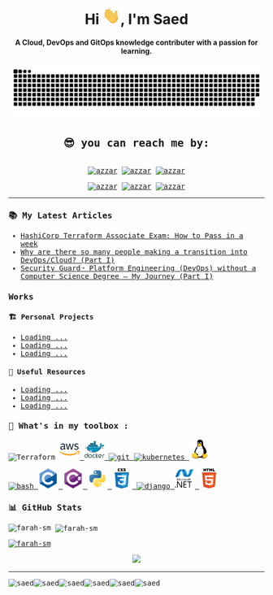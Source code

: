 <div align="center">
<h1 align="center">Hi <img width="35" src="https://github.com/1999AZZAR/1999AZZAR/blob/main/resources/img/waving.gif">, I'm Saed</h1>
<h4 align="center">A Cloud, DevOps and GitOps knowledge contributer with a passion for learning. </h4>
</div>

<div align="center">
  <a href="https://www.linkedin.com/in/smf98/">
  <img  src="https://github.com/1999AZZAR/1999AZZAR/blob/main/resources/img/grid-snake.svg"
       alt="snake" /></a>
</div>


  
<div>
  <samp>
    <h2 align="center">😎 you can reach me by:</h2>
    <p align="center">
      <br/>
      <a href="https://www.linkedin.com/in/smf98/" target="blank"><img align="center"
         src="https://img.shields.io/badge/linkedin-%231DA1F2.svg?style=for-the-badge&logo=linkedin&logoColor=white"
         alt="azzar" height="30"/></a>
    <a href="https://medium.com/@farahs" target="blank"><img align="center"
         src="https://img.shields.io/badge/Medium-12100E?style=for-the-badge&logo=medium&logoColor=white"
         alt="azzar" height="30"/></a>
      <a href="https://mailto:saed0207@gmail.com" target="blank"><img align="center"
         src="https://img.shields.io/badge/gmail-EA4335.svg?style=for-the-badge&logo=gmail&logoColor=white"
         alt="azzar" height="30"/></a>
    </p>
  <p align="center">
      <a href="https://www.instagram.com/farahsops/" target="blank"><img align="center"
         src="https://img.shields.io/badge/instagram-%23E4405F.svg?style=for-the-badge&logo=Instagram&logoColor=white"
         alt="azzar" height="30"/></a>
      <a href="https://www.facebook.com/farahsops" target="blank"><img align="center"
         src="https://img.shields.io/badge/facebook-4267B2.svg?style=for-the-badge&logo=facebook&logoColor=white"
         alt="azzar" height="30"/></a>
      <a href="https://twitter.com/farahsops" target="blank"><img align="center"
         src="https://img.shields.io/badge/twitter-1DA1F2.svg?style=for-the-badge&logo=twitter&logoColor=white"
         alt="azzar" height="30"/></a>
</details>

-----------------------------------------------------------------------------------------------------------------------------------------

### 📚 My Latest Articles

<!-- BLOG-POST-LIST:START -->
- [HashiCorp Terraform Associate Exam: How to Pass in a week](https://medium.com/@farahs/hashicorp-terraform-associate-exam-how-to-pass-in-a-week-b7df199dba2f)
- [Why are there so many people making a transition into DevOps/Cloud? &lpar;Part I&rpar;](https://medium.com/@farahs/why-is-everyone-talking-about-devops-134f03039024)
- [Security Guard➝ Platform Engineering (DevOps) without a Computer Science Degree — My Journey &lpar;Part I&rpar;](https://medium.com/@farahs/it-support-platform-engineering-devops-without-a-computer-science-degree-my-journey-5ea667de49f1)

<!-- BLOG-POST-LIST:END -->

### Works

#### 🏗️ Personal Projects
- [Loading ...](https://www.linkedin.com/in/smf98/)
- [Loading ...](https://medium.com/@farahs)
- [Loading ...](https://www.linkedin.com/in/smf98/)

#### 🚧 Useful Resources 
- [Loading ...](https://medium.com/@farahs)
- [Loading ...](https://www.linkedin.com/in/smf98/)
- [Loading ...](https://medium.com/@farahs)



<h3 align="left">🧰 What's in my toolbox :</h3>
<p align="left">  </a href="https://www.terraform.io/" target="_blank" rel="noreferrer">  <img src="https://opensenselabs.com/sites/default/files/inline-images/terraform.png" alt="Terraform" width="40" height="40" > </a> <a href="https://aws.amazon.com" target="_blank" rel="noreferrer"> <img src="https://raw.githubusercontent.com/devicons/devicon/master/icons/amazonwebservices/amazonwebservices-original-wordmark.svg" alt="aws" width="40" height="40"/> </a> <a href="https://www.docker.com/" target="_blank" rel="noreferrer"> <img src="https://raw.githubusercontent.com/devicons/devicon/master/icons/docker/docker-original-wordmark.svg" alt="docker" width="40" height="40"/> </a> <a href="https://git-scm.com/" target="_blank" rel="noreferrer"> <img src="https://www.vectorlogo.zone/logos/git-scm/git-scm-icon.svg" alt="git" width="40" height="40"/> </a>  <a href="https://kubernetes.io" target="_blank" rel="noreferrer"> <img src="https://www.vectorlogo.zone/logos/kubernetes/kubernetes-icon.svg" alt="kubernetes" width="40" height="40"/> </a> <a href="https://www.linux.org/" target="_blank" rel="noreferrer"> <img src="https://raw.githubusercontent.com/devicons/devicon/master/icons/linux/linux-original.svg" alt="linux" width="40" height="40"/> </a>

<p align="left"> <a href="https://www.gnu.org/software/bash/" target="_blank" rel="noreferrer"> <img src="https://www.vectorlogo.zone/logos/gnu_bash/gnu_bash-icon.svg" alt="bash" width="40" height="40"/> </a> <a href="https://www.cprogramming.com/" target="_blank" rel="noreferrer"> <img src="https://raw.githubusercontent.com/devicons/devicon/master/icons/c/c-original.svg" alt="c" width="40" height="40"/> </a> <a href="https://www.w3schools.com/cs/" target="_blank" rel="noreferrer"> <img src="https://raw.githubusercontent.com/devicons/devicon/master/icons/csharp/csharp-original.svg" alt="csharp" width="40" height="40"/> </a> <a href="https://www.python.org" target="_blank" rel="noreferrer"> <img src="https://raw.githubusercontent.com/devicons/devicon/master/icons/python/python-original.svg" alt="python" width="40" height="40"/> </a> <a href="https://www.w3schools.com/css/" target="_blank" rel="noreferrer"> <img src="https://raw.githubusercontent.com/devicons/devicon/master/icons/css3/css3-original-wordmark.svg" alt="css3" width="40" height="40"/> </a> <a href="https://www.djangoproject.com/" target="_blank" rel="noreferrer"> <img src="https://cdn.worldvectorlogo.com/logos/django.svg" alt="django" width="40" height="40"/> </a> <a href="https://dotnet.microsoft.com/" target="_blank" rel="noreferrer"> <img src="https://raw.githubusercontent.com/devicons/devicon/master/icons/dot-net/dot-net-original-wordmark.svg" alt="dotnet" width="40" height="40"/> </a> <a href="https://www.w3.org/html/" target="_blank" rel="noreferrer"> <img src="https://raw.githubusercontent.com/devicons/devicon/master/icons/html5/html5-original-wordmark.svg" alt="html5" width="40" height="40"/> </a> </p>



### 📊 GitHub Stats

<p><img align="left" src="https://github-readme-stats.vercel.app/api/top-langs?username=farah-sm&show_icons=true&locale=en&layout=compact" alt="farah-sm" /></p>

<p>&nbsp;<img align="center" src="https://github-readme-stats.vercel.app/api?username=farah-sm&show_icons=true&locale=en" alt="farah-sm" /></p>

<p align="left"> <a href="https://github.com/ryo-ma/github-profile-trophy"><img src="https://github-profile-trophy.vercel.app/?username=farah-sm" alt="farah-sm" /></a> </p>

<p align="center">
  <img src="https://komarev.com/ghpvc/?username=farah-sm&color=green&style=liquid" />
</p>



-----------------------------------------------------------------------------------
 <p align="centre">
      <a href="https://www.linkedin.com/in/smf98/" target="blank"><img align="left"
         src="https://img.shields.io/badge/linkedin-%231DA1F2.svg?style=for-the-badge&logo=linkedin&logoColor=white"
         alt="saed" height="15"/></a>
    <a href="https://medium.com/@farahs" target="blank"><img align="left"
         src="https://img.shields.io/badge/Medium-12100E?style=for-the-badge&logo=medium&logoColor=white"
         alt="saed" height="15"/></a>
      <a href="https://mailto:saed0207@gmail.com" target="blank"><img align="left"
         src="https://img.shields.io/badge/gmail-EA4335.svg?style=for-the-badge&logo=gmail&logoColor=white"
         alt="saed" height="15"/></a>
    </p>
  <p align="centre">
      <a href="https://www.instagram.com/farahsops/" target="blank"><img align="left"
         src="https://img.shields.io/badge/instagram-%23E4405F.svg?style=for-the-badge&logo=Instagram&logoColor=white"
         alt="saed" height="15"/></a>
      <a href="https://www.facebook.com/farahsops" target="blank"><img align="left"
         src="https://img.shields.io/badge/facebook-4267B2.svg?style=for-the-badge&logo=facebook&logoColor=white"
         alt="saed" height="15"/></a>
      <a href="https://twitter.com/farahsops" target="blank"><img align="left"
         src="https://img.shields.io/badge/twitter-1DA1F2.svg?style=for-the-badge&logo=twitter&logoColor=white"
         alt="saed" height="15"/></a>
    </p>
